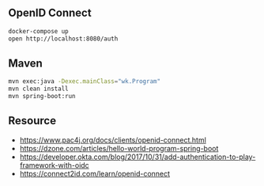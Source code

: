 ## OpenID Connect

```bash
docker-compose up
open http://localhost:8080/auth
```

## Maven

```bash
mvn exec:java -Dexec.mainClass="wk.Program"
mvn clean install
mvn spring-boot:run
```

## Resource

- https://www.pac4j.org/docs/clients/openid-connect.html
- https://dzone.com/articles/hello-world-program-spring-boot
- https://developer.okta.com/blog/2017/10/31/add-authentication-to-play-framework-with-oidc
- https://connect2id.com/learn/openid-connect